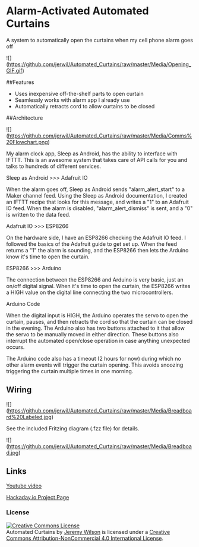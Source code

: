 # Alarm-Activated Automated Curtains
A system to automatically open the curtains when my cell phone alarm goes off

![] (https://github.com/jerwil/Automated_Curtains/raw/master/Media/Opening_GIF.gif)

##Features

* Uses inexpensive off-the-shelf parts to open curtain
* Seamlessly works with alarm app I already use
* Automatically retracts cord to allow curtains to be closed

##Architecture

![] (https://github.com/jerwil/Automated_Curtains/raw/master/Media/Comms%20Flowchart.png)

My alarm clock app, Sleep as Android, has the ability to interface with IFTTT. This is an awesome system that takes care of API calls for you and talks to hundreds of different services.

Sleep as Android >>> Adafruit IO

When the alarm goes off, Sleep as Android sends "alarm_alert_start" to a Maker channel feed. Using the Sleep as Android documentation, I created an IFTTT recipe that looks for this message, and writes a "1" to an Adafruit IO feed. When the alarm is disabled, "alarm_alert_dismiss" is sent, and a "0" is written to the data feed.

Adafruit IO >>> ESP8266

On the hardware side, I have an ESP8266 checking the Adafruit IO feed. I followed the basics of the Adafruit guide to get set up. When the feed returns a "1" the alarm is sounding, and the ESP8266 then lets the Arduino know it's time to open the curtain.

ESP8266 >>> Arduino

The connection between the ESP8266 and Arduino is very basic, just an on/off digital signal. When it's time to open the curtain, the ESP8266 writes a HIGH value on the digital line connecting the two microcontrollers.

Arduino Code

When the digital input is HIGH, the Arduino operates the servo to open the curtain, pauses, and then retracts the cord so that the curtain can be closed in the evening. The Arduino also has two buttons attached to it that allow the servo to be manually moved in either direction. These buttons also interrupt the automated open/close operation in case anything unexpected occurs.

The Arduino code also has a timeout (2 hours for now) during which no other alarm events will trigger the curtain opening. This avoids snoozing triggering the curtain multiple times in one morning.

## Wiring

![] (https://github.com/jerwil/Automated_Curtains/raw/master/Media/Breadboard%20Labeled.jpg)

See the included Fritzing diagram (.fzz file) for details.

![] (https://github.com/jerwil/Automated_Curtains/raw/master/Media/Breadboad.jpg)

## Links

[Youtube video](https://www.youtube.com/watch?v=KcBI1g3s2vk)

[Hackaday.io Project Page](https://hackaday.io/project/13099-alarm-activated-curtains)

### License

<a rel="license" href="http://creativecommons.org/licenses/by-nc/4.0/"><img alt="Creative Commons License" style="border-width:0" src="http://i.creativecommons.org/l/by-nc/4.0/88x31.png" /></a><br /><span xmlns:dct="http://purl.org/dc/terms/" property="dct:title">Automated Curtains</span> by <a xmlns:cc="http://creativecommons.org/ns#" href="http://www.JeremyAdamWilson.com">Jeremy Wilson</a> is licensed under a <a rel="license" href="http://creativecommons.org/licenses/by-nc/4.0/">Creative Commons Attribution-NonCommercial 4.0 International License</a>.

